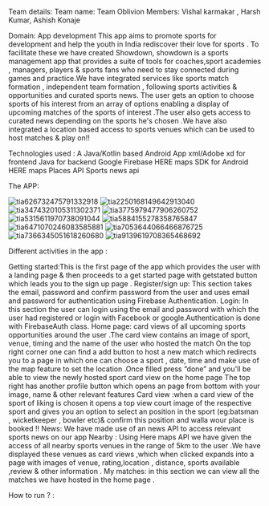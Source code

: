 
Team details:
Team name: Team Oblivion
Members:  Vishal karmakar , Harsh Kumar, Ashish Konaje

Domain: App development 
This app aims to promote sports for development and help the youth in India rediscover their love for sports . To facilitate these we have  created Showdown, showdown  is a sports management app that provides a suite of tools for coaches,sport academies , managers, players & sports fans who need to stay connected during games and practice.We have integrated services like sports match formation , independent team formation , following sports activities & opportunities  and curated sports news. The user gets  an option to choose sports of his interest from an array of options enabling a display of upcoming matches of the sports of interest .The user also gets access to curated news depending on the sports he's chosen .We have also integrated a location based access to sports  venues which can be used to host matches & play on!!


Technologies used : 
A Java/Kotlin based Android App 
xml/Adobe xd for frontend 
Java for backend
Google Firebase
HERE maps SDK for Android
HERE maps Places API
Sports news api

The APP:
     
     
![tia626732475791332918](https://user-images.githubusercontent.com/76583677/148654862-c42f3242-def1-4a09-a973-1491c7883f46.png)
![tia2250168149642913040](https://user-images.githubusercontent.com/76583677/148654863-057ab670-a1d9-4d79-803e-2d4a49b94abe.png)
![tia3474320105311302371](https://user-images.githubusercontent.com/76583677/148654866-563b01d0-2701-467c-9719-1854c86d0702.png)
![tia3775979477906260752](https://user-images.githubusercontent.com/76583677/148654868-08a26583-326d-488b-8b41-16a3b54dbc6b.png)
![tia5315611970738091044](https://user-images.githubusercontent.com/76583677/148654870-969359fb-c7da-4faf-8d29-8efb47dc7fb6.png)
![tia5884155278358765847](https://user-images.githubusercontent.com/76583677/148654871-8783a475-4684-44f9-ad97-4a99d87cf72c.png)
![tia6471070246083585881](https://user-images.githubusercontent.com/76583677/148654872-4398005a-3fb3-4548-a425-1bf848cde62c.png)
![tia7053644066466876725](https://user-images.githubusercontent.com/76583677/148654874-fc6c8346-84d1-4f08-bd64-47d1e574462f.png)
![tia7366345051618260680](https://user-images.githubusercontent.com/76583677/148654875-42df603d-c1b6-4843-9666-c990191fc854.png)
![tia9139619708365468692](https://user-images.githubusercontent.com/76583677/148654876-2860a6da-a494-42ae-a076-fd8c7101af91.png)

Different activities in the app :

Getting started:This is the first page of the app which provides the user with a landing page & then proceeds to a get started page with getstated button which leads you to the sign up page .
Register/sign up: This section takes the email, password and confirm password from the user and uses email and password for authentication using Firebase Authentication.
Login: In this section the user can login using the email and password with which the user had registered or login with Facebook or google.Authentication is done with FirebaseAuth class.
Home page:
card views of all upcoming sports opportunities around the user .The card view contains an image of sport, venue, timing and the name of the user who hosted the match 
On the top right corner one can find a add button to host a new match  which redirects you to a page in which one can choose a sport , date, time and make use of the map feature to set the location .Once filled press “done” and you'll be able to view the newly hosted sport card view on the home page 
The top right has another profile button which opens an page from bottom with your image, name & other relevant features 
Card view :when a card view of the sport of liking is chosen it opens a top view court image of the respective sport and gives you an option to select an position in the sport (eg:batsman , wicketkeeper , bowler etc)& confirm this position and walla wour place is booked !! 
News: We have made use of an news API to access relevant sports news on our app 
Nearby : Using Here maps API we have given the access of all  nearby sports venues in the range of 5km to the user .We have displayed these venues as card views ,which when clicked  expands into a page  with images of venue, rating,location , distance, sports available ,review & other information .
My matches: in this section we can view all the matches we have hosted in the home page .



How to run ? :


